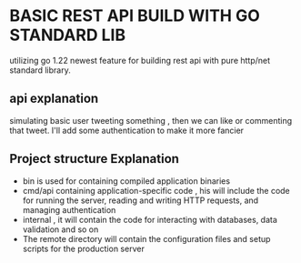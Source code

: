 # BASIC REST API BUILD WITH GO STANDARD LIB
utilizing go 1.22 newest feature for building rest api with pure http/net standard library. 

## api explanation 
simulating basic user tweeting something , then we can like or commenting that tweet. I'll add some authentication to make it more fancier

## Project structure Explanation
 - bin is used for containing compiled application binaries
 - cmd/api containing application-specific code , his will include the code for running the server, reading and writing HTTP requests, and managing authentication
 - internal , it will contain the code for interacting with databases, data validation and so on
 - The remote directory will contain the configuration files and setup scripts for the production server

